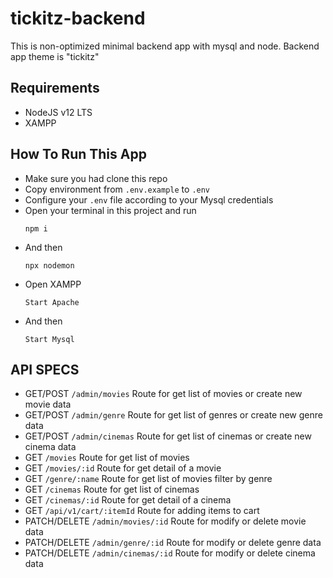 # tickitz-backend
This is non-optimized minimal backend app with mysql and node. Backend app theme is "tickitz"

## Requirements
- NodeJS v12 LTS
- XAMPP

## How To Run This App

- Make sure you had clone this repo
- Copy environment from `.env.example` to `.env`
- Configure your `.env` file according to your Mysql credentials
- Open your terminal in this project and run 
  ```
  npm i
  ```
- And then
  ```
  npx nodemon
  ```
- Open XAMPP
  ```
  Start Apache
  ```
- And then
  ```
  Start Mysql

## API SPECS
- GET/POST `/admin/movies` Route for get list of movies or create new movie data  
- GET/POST `/admin/genre` Route for get list of genres or create new genre data
- GET/POST `/admin/cinemas` Route for get list of cinemas or create new cinema data
- GET `/movies` Route for get list of movies
- GET `/movies/:id` Route for get detail of a movie
- GET `/genre/:name` Route for get list of movies filter by genre
- GET `/cinemas` Route for get list of cinemas
- GET `/cinemas/:id` Route for get detail of a cinema
- GET `/api/v1/cart/:itemId` Route for adding items to cart
- PATCH/DELETE `/admin/movies/:id` Route for modify or delete movie data
- PATCH/DELETE `/admin/genre/:id` Route for modify or delete genre data
- PATCH/DELETE `/admin/cinemas/:id` Route for modify or delete cinema data
